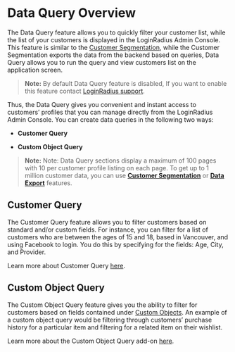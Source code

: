 # Data Query Overview

The Data Query feature allows you to quickly filter your customer list, while the list of your customers is displayed in the LoginRadius Admin Console. This feature is similar to the [Customer Segmentation](https://www.loginradius.com/legacy/docs/customer-management/customer-segmentation/customer-segmentation/), while the Customer Segmentation exports the data from the backend based on queries, Data Query allows you to run the query and view customers list on the application screen.

> **Note:** By default Data Query feature is disabled, If you want to enable this feature contact [LoginRadius support](https://adminconsole.loginradius.com/support/tickets/open-a-new-ticket).

 
Thus, the Data Query gives you convenient and instant access to customers’ profiles that you can manage directly from the LoginRadius Admin Console. You can create data queries in the following two ways:

- **Customer Query**

- **Custom Object Query**

> **Note:** Note: Data Query sections display a maximum of 100 pages with 10 per customer profile listing on each page. To get up to 1 million customer data, you can use [**Customer Segmentation**](https://www.loginradius.com/legacy/docs/customer-management/customer-segmentation/customer-segmentation/) or [**Data Export**](https://www.loginradius.com/legacy/docs/customer-management/user-data-export/data-export-overview/) features.

## Customer Query

The Customer Query feature allows you to filter customers based on standard and/or custom fields. For instance, you can filter for a list of customers who are between the ages of 15 and 18, based in Vancouver, and using Facebook to login. You do this by specifying for the fields: Age, City, and Provider.

Learn more about Customer Query [here](https://www.loginradius.com/legacy/docs/customer-management/data-query/customer-query/).

## Custom Object Query

The Custom Object Query feature gives you the ability to filter for customers based on fields contained under [Custom Objects](https://www.loginradius.com/legacy/docs/governance/customer-profiling/custom-object-overview). An example of a custom object query would be filtering through customers’ purchase history for a particular item and filtering for a related item on their wishlist.

Learn more about the Custom Object Query add-on 
[here](https://www.loginradius.com/legacy/docs/customer-management/data-query/custom-object-query).
